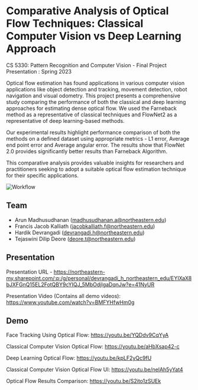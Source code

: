 
# Comparative Analysis of Optical Flow Techniques: Classical Computer Vision vs Deep Learning Approach
CS 5330: Pattern Recognition and Computer Vision - Final Project Presentation : Spring 2023

Optical flow estimation has found applications in various computer vision applications like object detection and tracking, movement detection, robot navigation and visual odometry. 
This project presents a comprehensive study comparing the performance of both the classical and deep learning approaches for estimating dense  optical flow. We used the Farneback method as a representative of classical techniques and FlowNet2 as a representative of deep learning-based methods. 

Our experimental results highlight performance comparison of both the methods on a defined dataset using appropriate metrics - L1 error, Average end point error and Average angular error. The results show that FlowNet 2.0 provides significantly better results than Farneback Algorithm. 

This comparative analysis provides valuable insights for researchers and practitioners seeking to adopt a suitable optical flow estimation technique for their specific applications.

![Workflow](https://imgur.com/a/rGTb4CH)


## Team

- Arun Madhusudhanan (madhusudhanan.a@northeastern.edu)
- Francis Jacob Kalliath (jacobkalliath.f@northeastern.edu)
- Hardik Devrangadi (devrangadi.h@northeastern.edu)
- Tejaswini Dilip Deore (deore.t@northeastern.edu)



## Presentation

Presentation URL - https://northeastern-my.sharepoint.com/:p:/g/personal/devrangadi_h_northeastern_edu/EYIXaX8bJXFGnQ15EL2FotQBY9cYIQJ_5MbOdjIgaDqnJw?e=41NyUR

Presentation Video (Contains all demo videos): https://www.youtube.com/watch?v=BMFYHfwHm0g
## Demo



Face Tracking Using Optical Flow: https://youtu.be/YQDdv9CqYyA

Classical Computer Vision Optical Flow: https://youtu.be/aHbXsap42-c

Deep Learning Optical Flow: https://youtu.be/kpLF2yQc9fU

Classical Computer Vision Optical Flow UI: https://youtu.be/nelAh5yYat4

Optical Flow Results Comparison: https://youtu.be/S2ito1zSUEk

